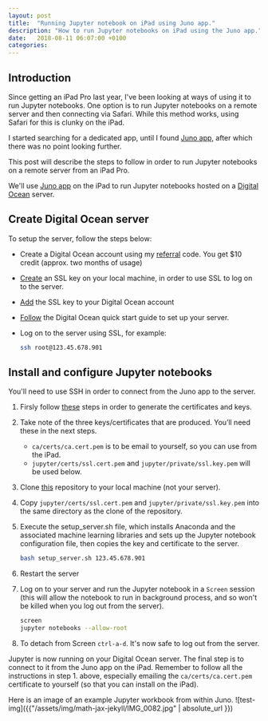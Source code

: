 ```yaml
---
layout: post
title:  "Running Jupyter notebook on iPad using Juno app."
description: "How to run Jupyter notebooks on iPad using the Juno app."
date:   2018-08-11 06:07:00 +0100
categories: 
---
```

## Introduction

Since getting an iPad Pro last year, I've been looking at ways of using it to run Jupyter notebooks. One option is to run Jupyter notebooks on a remote server and then connecting via Safari.  While this method works, using Safari for this is clunky on the iPad.

I started searching for a dedicated app, until I found [Juno app][juno_app], after which there was no point looking further.

This post will describe the steps to follow in order to run Jupyter notebooks on a remote server from an iPad Pro.

We'll use [Juno app][juno_app] on the iPad to run Jupyter notebooks hosted on a [Digital Ocean][digital-ocean] server.

## Create Digital Ocean server

To setup the server, follow the steps below:

* Create a Digital Ocean account using my [referral][referral-code] code.  You get $10 credit (approx. two months of usage)
* [Create][ssl-key] an SSL key on your local machine, in order to use SSL to log on to the server.
* [Add][add-key] the SSL key to your Digital Ocean account
* [Follow][digitalocean-quick] the Digital Ocean quick start guide to set up your server.
* Log on to the server using SSL, for example:

    ``` bash
    ssh root@123.45.678.901
    ```

## Install and configure Jupyter notebooks

You'll need to use SSH in order to connect from the Juno app to the server.

1. Firsly follow [these][juno-ssh] steps in order to generate the certificates and keys.
2. Take note of the three keys/certificates that are produced.  You’ll need these in the next steps.
    * `ca/certs/ca.cert.pem` is to be email to yourself, so you can use from the iPad.
    * `jupyter/certs/ssl.cert.pem` and `jupyter/private/ssl.key.pem` will be used below.
3. Clone [this][do-repository] repository to your local machine (not your server).
4. Copy `jupyter/certs/ssl.cert.pem` and `jupyter/private/ssl.key.pem` into the same directory as the clone of the repository.
5. Execute the setup_server.sh file, which installs Anaconda and the associated machine learning libraries and sets up the Jupyter notebook configuration file, then copies the key and certificate to the server.

	``` bash
    bash setup_server.sh 123.45.678.901
	```
6. Restart the server
7. Log on to your server and run the Jupyter notebook in a `Screen` session (this will allow the notebook to run in background process, and so won't be killed when you log out from the server).
	
	``` bash
	screen 
    jupyter notebooks --allow-root
	```
8. To detach from Screen `ctrl-a-d`.  It's now safe to log out from the server.

Jupyter is now running on your Digital Ocean server.  The final step is to connect to it from the Juno app on the iPad.  Remember to follow all the instructions in step 1. above, especially emailing the `ca/certs/ca.cert.pem` certificate to yourself (so that you can install on the iPad).

Here is an image of an example Jupyter workbook from within Juno.
![test-img]({{"/assets/img/math-jax-jekyll/IMG_0082.jpg" | absolute_url }})

[referral-code]:https://m.do.co/c/399038ff7529
[add-key]:https://www.digitalocean.com/docs/droplets/how-to/add-ssh-keys/to-account/
[do-repository]:https://github.com/ioancw/Digital-Ocean-Droplet-Creation
[ssl-key]:https://www.digitalocean.com/docs/droplets/how-to/add-ssh-keys/create-with-openssh/
[digitalocean-quick]: https://www.digitalocean.com/docs/droplets/quickstart/
[juno_app]: https://juno.sh
[digital-ocean]: https://www.digitalocean.com
[juno-ssh]: https://juno.sh/ssl-self-signed-cert/

